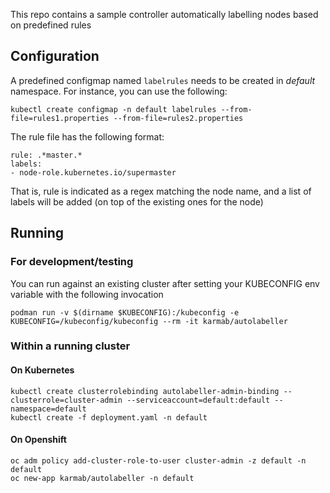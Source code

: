 This repo contains a sample controller automatically labelling nodes based on predefined rules

## Configuration

A predefined configmap named `labelrules` needs to be created in *default* namespace. For instance, you can use the following:

```
kubectl create configmap -n default labelrules --from-file=rules1.properties --from-file=rules2.properties
```

The rule file has the following format:

```
rule: .*master.*
labels:
- node-role.kubernetes.io/supermaster
```

That is, rule is indicated as a regex matching the node name, and a list of labels will be added (on top of the existing ones for the node)

## Running

### For development/testing

You can run against an existing cluster after setting your KUBECONFIG env variable with the following invocation

```
podman run -v $(dirname $KUBECONFIG):/kubeconfig -e KUBECONFIG=/kubeconfig/kubeconfig --rm -it karmab/autolabeller
```

### Within a running cluster

#### On Kubernetes

```
kubectl create clusterrolebinding autolabeller-admin-binding --clusterrole=cluster-admin --serviceaccount=default:default --namespace=default
kubectl create -f deployment.yaml -n default
```

#### On Openshift

```
oc adm policy add-cluster-role-to-user cluster-admin -z default -n default
oc new-app karmab/autolabeller -n default
```

